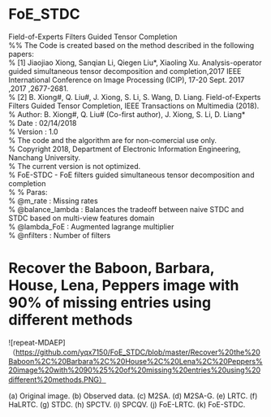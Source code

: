 # FoE_STDC
Field-of-Experts Filters Guided Tensor Completion  
%% The Code is created based on the method described in the following papers:      
% [1] Jiaojiao Xiong, Sanqian Li, Qiegen Liu*, Xiaoling Xu. Analysis-operator guided simultaneous tensor decomposition and completion,2017 IEEE International Conference on Image Processing (ICIP), 17-20 Sept. 2017 ,2017 ,2677-2681.    
% [2] B. Xiong#, Q. Liu#, J. Xiong, S. Li, S. Wang, D. Liang. Field-of-Experts Filters Guided Tensor Completion, IEEE Transactions on Multimedia (2018).   
% Author: B. Xiong#, Q. Liu# (Co-first author), J. Xiong, S. Li, D. Liang*   
% Date : 02/14/2018   
% Version : 1.0   
% The code and the algorithm are for non-comercial use only.   
% Copyright 2018, Department of Electronic Information Engineering, Nanchang University.  
% The current version is not optimized.  
% FoE-STDC - FoE filters guided simultaneous tensor decomposition and completion  
% 
% Paras:  
% @m_rate : Missing rates  
% @balance_lambda : Balances the tradeoff between naive STDC and STDC based on multi-view features domain  
% @lambda_FoE : Augmented lagrange multiplier  
% @nfilters : Number of filters  

  
# Recover the Baboon, Barbara, House, Lena, Peppers image with 90% of missing entries using different methods
 ![repeat-MDAEP]（https://github.com/yqx7150/FoE_STDC/blob/master/Recover%20the%20Baboon%2C%20Barbara%2C%20House%2C%20Lena%2C%20Peppers%20image%20with%2090%25%20of%20missing%20entries%20using%20different%20methods.PNG）
  
(a) Original image. (b) Observed data. (c) M2SA. (d) M2SA-G. (e) LRTC. (f) HaLRTC. (g) STDC. (h) SPCTV. (i) SPCQV. (j) FoE-LRTC. (k) FoE-STDC.
